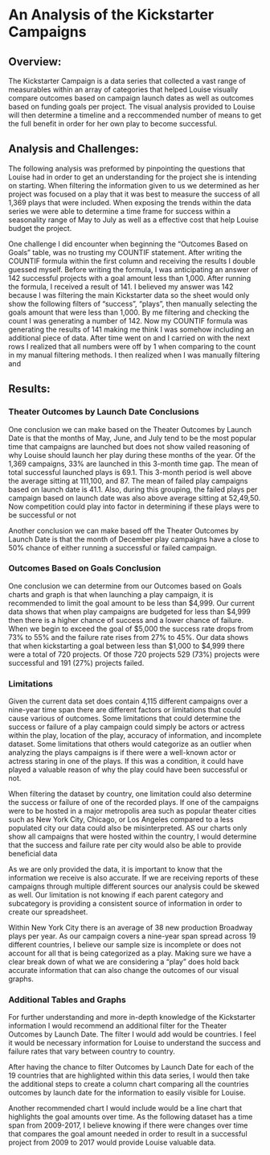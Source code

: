 # An Analysis of the Kickstarter Campaigns

## Overview:

  The Kickstarter Campaign is a data series that collected a vast range of measurables within an array of categories that helped Louise visually compare outcomes based on campaign launch dates as well as outcomes based on funding goals per project. The visual analysis provided to Louise will then determine a timeline and a reccommended number of means to get the full benefit in order for her own play to become successful.

## Analysis and Challenges:
  The following analysis was preformed by pinpointing the questions that Louise had in order to get an understanding for the project she is intending on starting. When filtering the information given to us we determined as her project was focused on a play that it was best to measure the success of all 1,369 plays that were included. When exposing the trends within the data series we were able to determine a time frame for success within a seasonality range of May to July as well as a effective cost that help Louise budget the project. 
 
 One challenge I did encounter when beginning the “Outcomes Based on Goals” table, was no trusting my COUNTIF statement. After writing the COUNTIF formula within the first column and receiving the results I double guessed myself. Before writing the formula, I was anticipating an answer of 142 successful projects with a goal amount less than 1,000. After running the formula, I received a result of 141. I believed my answer was 142 because I was filtering the main Kickstarter data so the sheet would only show the following filters of “success”, “plays”, then manually selecting the goals amount that were less than 1,000. By me filtering and checking the count I was generating a number of 142. Now my COUNTIF formula was generating the results of 141 making me think I was somehow including an additional piece of data. After time went on and I carried on with the next rows I realized that all numbers were off by 1 when comparing to the count in my manual filtering methods. I then realized when I was manually filtering and 

## Results:
### Theater Outcomes by Launch Date Conclusions
One conclusion we can make based on the Theater Outcomes by Launch Date is that the months of May, June, and July tend to be the most popular time that campaigns are launched but does not show vailed reasoning of why Louise should launch her play during these months of the year.  Of the 1,369 campaigns, 33% are launched in this 3-month time gap. The mean of total successful launched plays is 69.1. This 3-month period is well above the average sitting at 111,100, and 87. The mean of failed play campaigns based on launch date is 41.1. Also, during this grouping, the failed plays per campaign based on launch date was also above average sitting at 52,49,50. Now competition could play into factor in determining if these plays were to be successful or not 


  
Another conclusion we can make based off the Theater Outcomes by Launch Date is that the month of December play campaigns have a close to 50% chance of either running a successful or failed campaign. 
  
  
### Outcomes Based on Goals Conclusion
One conclusion we can determine from our Outcomes based on Goals charts and graph is that when launching a play campaign, it is recommended to limit the goal amount to be less than $4,999. Our current data shows that when play campaigns are budgeted for less than $4,999 then there is a higher chance of success and a lower chance of failure. When we begin to exceed the goal of $5,000 the success rate drops from 73% to 55% and the failure rate rises from 27% to 45%. Our data shows that when kickstarting a goal between less than $1,000 to $4,999 there were a total of 720 projects. Of those 720 projects 529 (73%) projects were successful and 191 (27%) projects failed. 

### Limitations
Given the current data set does contain 4,115 different campaigns over a nine-year time span there are different factors or limitations that could cause various of outcomes.  Some limitations that could determine the success or failure of a play campaign could simply be actors or actress within the play, location of the play, accuracy of information, and incomplete dataset. Some limitations that others would categorize as an outlier when analyzing the plays campaigns is if there were a well-known actor or actress staring in one of the plays. If this was a condition, it could have played a valuable reason of why the play could have been successful or not. 
 
When filtering the dataset by country, one limitation could also determine the success or failure of one of the recorded plays. If one of the campaigns were to be hosted in a major metropolis area such as popular theater cities such as New York City, Chicago, or Los Angeles compared to a less populated city our data could also be misinterpreted. AS our charts only show all campaigns that were hosted within the country, I would determine that the success and failure rate per city would also be able to provide beneficial data
  
 As we are only provided the data, it is important to know that the information we receive is also accurate. If we are receiving reports of these campaigns through multiple different sources our analysis could be skewed as well. Our limitation is not knowing if each parent category and subcategory is providing a consistent source of information in order to create our spreadsheet.
 
 Within New York City there is an average of 38 new production Broadway plays per year.  As our campaign covers a nine-year span spread across 19 different countries, I believe our sample size is incomplete or does not account for all that is being categorized as a play. Making sure we have a clear break down of what we are considering a “play” does hold back accurate information that can also change the outcomes of our visual graphs.

### Additional Tables and Graphs
For further understanding and more in-depth knowledge of the Kickstarter information I would recommend an additional filter for the Theater Outcomes by Launch Date. The filter I would add would be countries. I feel it would be necessary information for Louise to understand the success and failure rates that vary between country to country.
	
After having the chance to filter Outcomes by Launch Date for each of the 19 countries that are highlighted within this data series, I would then take the additional steps to create a column chart comparing all the countries outcomes by launch date for the information to easily visible for Louise.
	
Another recommended chart I would include would be a line chart that highlights the goal amounts over time. As the following dataset has a time span from 2009-2017, I believe knowing if there were changes over time that compares the goal amount needed in order to result in a successful project from 2009 to 2017 would provide Louise valuable data.
